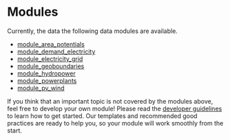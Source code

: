 # Modules

Currently, the data the following data modules are available.

- [module_area_potentials](https://github.com/calliope-project/module_area_potentials)
- [module_demand_electricity](https://github.com/calliope-project/module_demand_electricity)
- [module_electricity_grid](https://github.com/calliope-project/module_electricity_grid)
- [module_geoboundaries](https://github.com/calliope-project/module_geo_boundaries)
- [module_hydropower](https://github.com/calliope-project/module_hydropower)
- [module_powerplants](https://github.com/calliope-project/module_powerplants)
- [module_pv_wind](https://github.com/calliope-project/module_pv_wind)

If you think that an important topic is not covered by the modules above, feel free to develop your own module! Please read the [developer guidelines](../Developer_guidelines/getting_started.md) to learn how to get started. Our templates and recommended good practices are ready to help you, so your module will work smoothly from the start.
